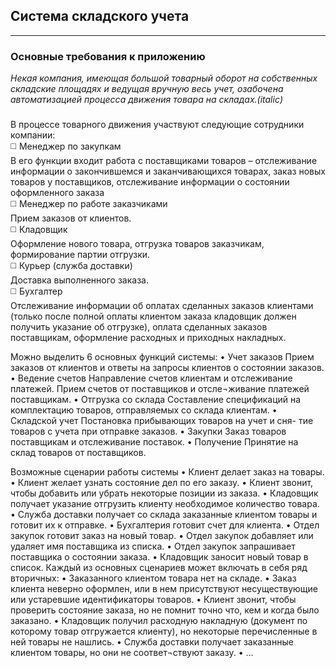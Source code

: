## Система складского учета
____
### Основные требования к приложению

_Некая компания, имеющая большой товарный оборот на собственных складские площадях и ведущая вручную весь учет, озабочена автоматизацией процесса движения товара на складах.(italic)_           
###
В процессе товарного движения участвуют следующие сотрудники компании:    
:white_medium_square: Менеджер по закупкам    
В его функции входит работа с поставщиками товаров – отслеживание информации о закончившемся и заканчивающихся товарах, заказ новых товаров у поставщиков, отслеживание информации о состоянии оформленного заказа    
:white_medium_square: Менеджер по работе заказчиками    
Прием заказов от клиентов.    
:white_medium_square: Кладовщик        
Оформление нового товара, отгрузка товаров заказчикам, формирование партии отгрузки.    
:white_medium_square: Курьер (служба доставки)    
Доставка выполненного заказа.        
:white_medium_square: Бухгалтер     
Отслеживание информации об оплатах сделанных заказов клиентами (только после полной оплаты клиентом заказа кладовщик должен получить указание об отгрузке), оплата сделанных заказов поставщикам, оформление расходных и приходных накладных.     

Можно выделить 6 основных функций системы:
•          Учет заказов	Прием заказов от клиентов и ответы на запросы клиентов о состоянии заказов.
•	Ведение счетов Направление счетов клиентам и отслеживание платежей. Прием счетов от поставщиков и отсле¬живание платежей поставщикам. 
•	Отгрузка со склада   Составление спецификаций на комплектацию товаров, отправляемых со склада клиентам.
•	Складской учет	Постановка прибывающих товаров на учет и сня-
тие товаров с учета при отправке заказов.
•	Закупки	Заказ товаров поставщикам и отслеживание поставок.
•	Получение	Принятие на склад товаров от поставщиков.

Возможные сценарии работы системы
•	Клиент делает заказ на товары.
•	Клиент желает узнать состояние дел по его заказу.
•	Клиент звонит, чтобы добавить или убрать некоторые позиции из заказа.
•	Кладовщик получает указание отгрузить клиенту необходимое количество
товара.
•	Служба доставки получает со склада заказанные клиентом товары и готовит
их к отправке.
•	Бухгалтерия готовит счет для клиента.
•	Отдел закупок готовит заказ на новый товар.
•	Отдел закупок добавляет или удаляет имя поставщика из списка.
•	Отдел закупок запрашивает поставщика о состоянии заказа.
•	Кладовщик заносит новый товар в список.
Каждый из основных сценариев может включать в себя ряд вторичных:
•	Заказанного клиентом товара нет на складе.
•	Заказ клиента неверно оформлен, или в нем присутствуют несуществующие
или устаревшие идентификаторы товаров.
•	Клиент звонит, чтобы проверить состояние заказа, но не помнит точно что,
кем и когда было заказано.
•	Кладовщик получил расходную накладную (документ по которому товар отгружается клиенту), но некоторые перечисленные в
ней товары не нашлись.
•	Служба доставки получает заказанные клиентом товары, но они не соответ¬ствуют заказу.
•	…
